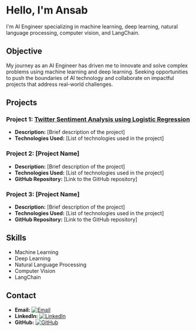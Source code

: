 # Hello, I'm Ansab
 I'm AI Engineer specializing in machine learning, deep learning, natural language processing, computer vision, and LangChain.

## Objective
My journey as an AI Engineer has driven me to innovate and solve complex problems using machine learning and deep learning. Seeking opportunities to push the boundaries of AI technology and collaborate on impactful projects that address real-world challenges.

## Projects

### Project 1: [Twitter Sentiment Analysis using Logistic Regression](https://github.com/Ansab-Sultan/Sentiment-Analysis/tree/main/Twitter%20Sentiment%20Analysis%20using%20Logistic%20Regression)
- **Description:** [Brief description of the project]
- **Technologies Used:** [List of technologies used in the project]

### Project 2: [Project Name]
- **Description:** [Brief description of the project]
- **Technologies Used:** [List of technologies used in the project]
- **GitHub Repository:** [Link to the GitHub repository]

### Project 3: [Project Name]
- **Description:** [Brief description of the project]
- **Technologies Used:** [List of technologies used in the project]
- **GitHub Repository:** [Link to the GitHub repository]

## Skills
- Machine Learning
- Deep Learning
- Natural Language Processing
- Computer Vision
- LangChain

## Contact
- **Email:** [![Email](email_icon.png)](mailto:your.email@example.com)
- **LinkedIn:** [![LinkedIn](linkedin_icon.png)](https://www.linkedin.com/in/your-profile/)
- **GitHub:** [![GitHub](github_icon.png)](https://github.com/yourusername)
